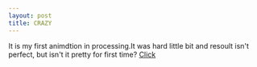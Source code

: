```yaml
---
layout: post
title: CRAZY
---
```

It is my first animdtion in processing.It was hard little bit and resoult isn't perfect, but isn't it pretty for first time?
[Click](https://hiko-yoko.github.io/cra-zy/)
